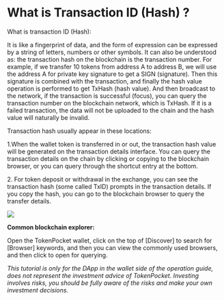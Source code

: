 # What is Transaction ID (Hash) ?

What is transaction ID (Hash):

It is like a fingerprint of data, and the form of expression can be expressed by a string of letters, numbers or other symbols. It can also be understood as: the transaction hash on the blockchain is the transaction number. For example, if we transfer 10 tokens from address A to address B, we will use the address A for private key signature to get a SIGN (signature). Then this signature is combined with the transaction, and finally the hash value operation is performed to get TxHash (hash value). And then broadcast to the network, if the transaction is successful (focus), you can query the transaction number on the blockchain network, which is TxHash. If it is a failed transaction, the data will not be uploaded to the chain and the hash value will naturally be invalid.



Transaction hash usually appear in these locations:

1.When the wallet token is transferred in or out, the transaction hash value will be generated on the transaction details interface. You can query the transaction details on the chain by clicking or copying to the blockchain browser, or you can query through the shortcut entry at the bottom.



2\. For token deposit or withdrawal in the exchange, you can see the transaction hash (some called TxID) prompts in the transaction details. If you copy the hash, you can go to the blockchain browser to query the transfer details.

![](https://tp-statics.tokenpocket.pro/token/tokenpocket-1620456434550.jpg)

**Common blockchain explorer:**

Open the TokenPocket wallet, click on the top of \[Discover] to search for \[Browser] keywords, and then you can view the commonly used browsers, and then click to open for querying.



_This tutorial is only for the DApp in the wallet side of the operation guide, does not represent the investment advice of TokenPocket. Investing involves risks, you should be fully aware of the risks and make your own investment decisions._
